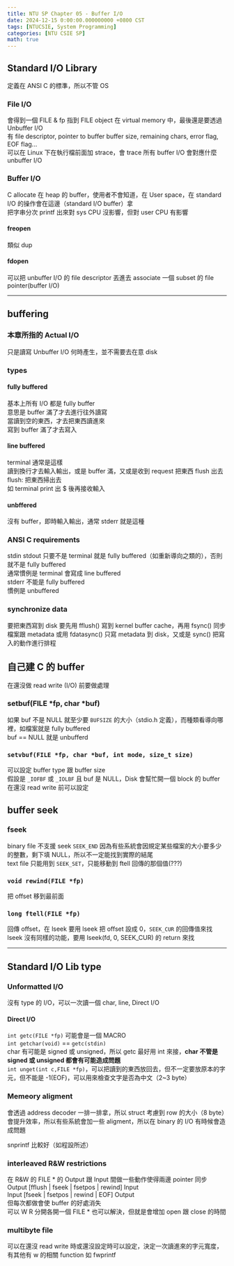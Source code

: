 ```yaml
---
title: NTU SP Chapter 05 - Buffer I/O
date: 2024-12-15 0:00:00.000000000 +0800 CST
tags: [NTUCSIE, System Programming]
categories: [NTU CSIE SP]
math: true
---
```


## Standard I/O Library
定義在 ANSI C 的標準，所以不管 OS

### File I/O
會得到一個 FILE & fp 指到 FILE object 在 virtual memory 中，最後還是要透過 Unbuffer I/O\
有 file descriptor, pointer to buffer buffer size, remaining chars, error flag, EOF flag...\
可以在 Linux 下在執行檔前面加 strace，會 trace 所有 buffer I/O 會對應什麼 unbuffer I/O

### Buffer I/O
C allocate 在 heap 的 buffer，使用者不會知道，在 User space，在 standard I/O 的操作會在這邊（standard I/O buffer）拿\
把字串分次 printf 出來對 sys CPU 沒影響，但對 user CPU 有影響

#### freopen
類似 dup 
#### fdopen
可以把 unbuffer I/O 的 file descriptor 丟進去 associate 一個 subset 的 file pointer(buffer I/O)

----

## buffering
### 本章所指的 Actual I/O
只是讀寫 Unbuffer I/O 何時產生，並不需要去在意 disk
### types
#### fully buffered
基本上所有 I/O 都是 fully buffer\
意思是 buffer 滿了才去進行往外讀寫\
當讀到空的東西，才去把東西讀進來\
寫到 buffer 滿了才去寫入

#### line buffered
terminal 通常是這樣\
讀到換行才去輸入輸出，或是 buffer 滿，又或是收到 request 把東西 flush 出去\
flush: 把東西掃出去\
如 terminal print 出 $ 後再接收輸入

#### unbffered
沒有 buffer，即時輸入輸出，通常 stderr 就是這種

### ANSI C requirements
stdin stdout 只要不是 terminal 就是 fully buffered（如重新導向之類的），否則就不是 fully buffered\
通常慣例是 terminal 會寫成 line buffered\
stderr 不能是 fully buffered\
慣例是 unbuffered

### synchronize data
要把東西寫到 disk 要先用 fflush() 寫到 kernel buffer cache，再用 fsync() 同步檔案跟 metadata 或用 fdatasync() 只寫 metadata 到 disk，又或是 sync() 把寫入的動作進行排程


## 自己建 C 的 buffer
在還沒做 read write (I/O) 前要做處理
### setbuf(FILE \*fp, char \*buf)
如果 buf 不是 NULL 就至少要 `BUFSIZE` 的大小（stdio.h 定義），而種類看導向哪裡，如檔案就是 fully buffered\
buf == NULL 就是 unbufferd

### `setvbuf(FILE *fp, char *buf, int mode, size_t size)`
可以設定 buffer type 跟 buffer size\
假設是 `_IOFBF` 或 `_IOLBF` 且 buf 是 NULL，Disk 會幫忙開一個 block 的 buffer\
在還沒 read write 前可以設定

## buffer seek
### fseek
binary file 不支援 seek `SEEK_END` 因為有些系統會因規定某些檔案的大小要多少的整數，剩下填 NULL，所以不一定能找到實際的結尾\
text file 只能用到 `SEEK_SET`，只能移動到 ftell 回傳的那個值(???)
### `void rewind(FILE *fp)`
把 offset 移到最前面
### `long ftell(FILE *fp)`
回傳 offset，在 lseek 要用 lseek 把 offset 設成 0，`SEEK_CUR` 的回傳值來找\
lseek 沒有同樣的功能，要用 lseek(fd, 0, SEEK_CUR) 的 return 來找

----

## Standard I/O Lib type
### Unformatted I/O
沒有 type 的 I/O，可以一次讀一個 char, line, Direct I/O
#### Direct I/O
`int getc(FILE *fp)` 可能會是一個 MACRO\
`int getchar(void)` == `getc(stdin)`\
char 有可能是 signed 或 unsigned，所以 getc 最好用 int 來接，**char 不管是 signed 或 unsigned 都會有可能造成問題**\
`int unget(int c,FILE *fp)`，可以把讀到的東西放回去，但不一定要放原本的字元，但不能是 -1(EOF)，可以用來檢查文字是否為中文（2~3 byte）

### Memeory aligment
會透過 address decoder 一排一排拿，所以 struct 考慮到 row 的大小（8 byte）會提升效率，所以有些系統會加一些 aligment，所以在 binary 的 I/O 有時候會造成問題

snprintf 比較好（如程設所述）
### interleaved R&W restrictions
在 R&W 的 FILE \* 的 Output 跟 Input 間做一些動作使得兩邊 pointer 同步\
Output [fflush | fseek | fsetpos | rewind] Input\
Input [fseek | fsetpos | rewind | EOF] Output\
但每次都做會使 buffer 的好處消失\
可以 W R 分開各開一個 FILE \* 也可以解決，但就是會增加 open 跟 close 的時間

### multibyte file
可以在還沒 read write 時或還沒設定時可以設定，決定一次讀進來的字元寬度，有其他有 w 的相關 function 如 fwprintf
